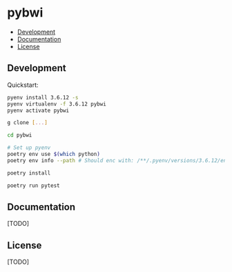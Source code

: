 # pybwi  <!-- omit in toc -->

- [Development](#development)
- [Documentation](#documentation)
- [License](#license)

## Development

Quickstart:

```bash
pyenv install 3.6.12 -s
pyenv virtualenv -f 3.6.12 pybwi
pyenv activate pybwi

g clone [...]

cd pybwi

# Set up pyenv
poetry env use $(which python)
poetry env info --path # Should enc with: /**/.pyenv/versions/3.6.12/envs/pybwi

poetry install

poetry run pytest
```

## Documentation

[TODO]

## License

[TODO]